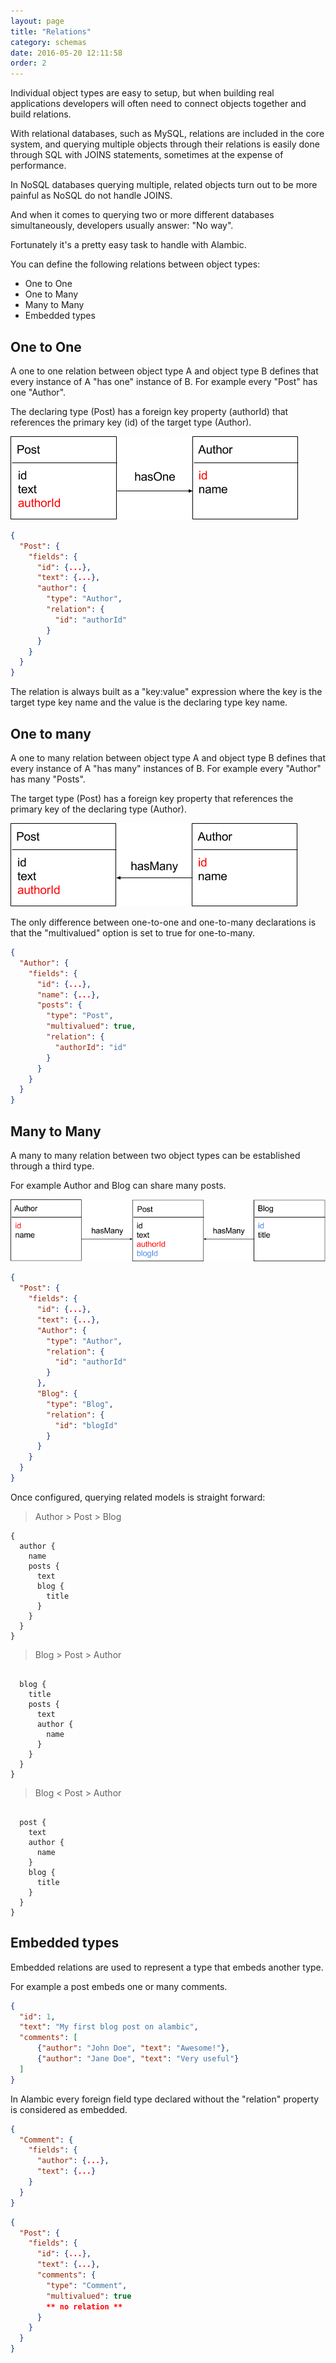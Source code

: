 ```yaml
---
layout: page
title: "Relations"
category: schemas
date: 2016-05-20 12:11:58
order: 2
---
```


Individual object types are easy to setup, but when building real applications developers will often need to connect objects together and build relations.

With relational databases, such as MySQL, relations are included in the core system, and querying multiple objects through their relations is easily done through SQL with JOINS statements, sometimes at the expense of performance.

In NoSQL databases querying multiple, related objects turn out to be more painful as NoSQL do not handle JOINS.

And when it comes to querying two or more different databases simultaneously, developers usually answer: "No way".

Fortunately it's a pretty easy task to handle with Alambic.

You can define the following relations between object types:

* One to One
* One to Many
* Many to Many
* Embedded types

## One to One

A one to one relation between object type A and object type B defines that every instance of A "has one" instance of B. For example every "Post" has one "Author".

The declaring type (Post) has a foreign key property (authorId) that references the primary key (id) of the target type (Author).

![One to one relation](/img/hasOne.png)

~~~json
{
  "Post": {
    "fields": {
      "id": {...},
      "text": {...},
      "author": {
        "type": "Author",
        "relation": {
          "id": "authorId"
        }    
      }
    }
  }
}
~~~

The relation is always built as a "key:value" expression where the key is the target type key name and the value is the declaring type key name.

## One to many

A one to many relation between object type A and object type B defines that every instance of A "has many" instances of B. For example every "Author" has many "Posts".

The target type (Post) has a foreign key property that references the primary key of the declaring type (Author).

![One to many relation](/img/hasMany.png)

The only difference between one-to-one and one-to-many declarations is that the "multivalued" option is set to true for one-to-many.

~~~json
{
  "Author": {
    "fields": {
      "id": {...},
      "name": {...},
      "posts": {
        "type": "Post",
        "multivalued": true,
        "relation": {
          "authorId": "id"
        }    
      }
    }
  }
}
~~~

## Many to Many

A many to many relation between two object types can be established through a third type.

For example Author and Blog can share many posts.

![One to many relation](/img/manyToMany.png)

~~~json
{
  "Post": {
    "fields": {
      "id": {...},
      "text": {...},
      "Author": {
        "type": "Author",
        "relation": {
          "id": "authorId"
        }    
      },
      "Blog": {
        "type": "Blog",
        "relation": {
          "id": "blogId"
        }    
      }      
    }
  }
}
~~~

Once configured, querying related models is straight forward:

>Author > Post > Blog

~~~code
{
  author {
    name
    posts {
      text
      blog {
        title
      }  
    }
  }
}
~~~

>Blog > Post > Author

~~~code

  blog {
    title
    posts {
      text
      author {
        name
      }
    }
  }
}
~~~

>Blog < Post > Author

~~~code

  post {
    text
    author {
      name
    }
    blog {
      title
    }
  }
}
~~~

## Embedded types
Embedded relations are used to represent a type that embeds another type.

For example a post embeds one or many comments.

~~~json
{
  "id": 1,
  "text": "My first blog post on alambic",
  "comments": [
      {"author": "John Doe", "text": "Awesome!"},
      {"author": "Jane Doe", "text": "Very useful"}
  ]
}
~~~

In Alambic every foreign field type declared without the "relation" property is considered as embedded.

~~~json
{
  "Comment": {
    "fields": {
      "author": {...},
      "text": {...}
    }
  }
}
~~~

~~~json
{
  "Post": {
    "fields": {
      "id": {...},
      "text": {...},
      "comments": {
        "type": "Comment",
        "multivalued": true
        ** no relation **
      }
    }
  }
}
~~~
